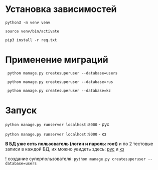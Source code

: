 # Установка зависимостей

``python3 -m venv venv``

``source venv/bin/activate``

``pip3 install -r req.txt``

# Применение миграций

`` python manage.py createsuperuser --database=users``

`` python manage.py createsuperuser --database=rus``

`` python manage.py createsuperuser --database=kz``

# Запуск

``python manage.py runserver localhost:8000`` - рус

``python manage.py runserver localhost:9000`` - кз

**В БД уже есть пользователь (логин и пароль: root)**
и по 2 тестовые записи в каждой БД, их можно увидеть здесь: [рус](http://localhost:8000/test/)
и [кз](http://localhost:9000/test/)

! создание суперпользователя:
``python manage.py createsuperuser --database=users``
